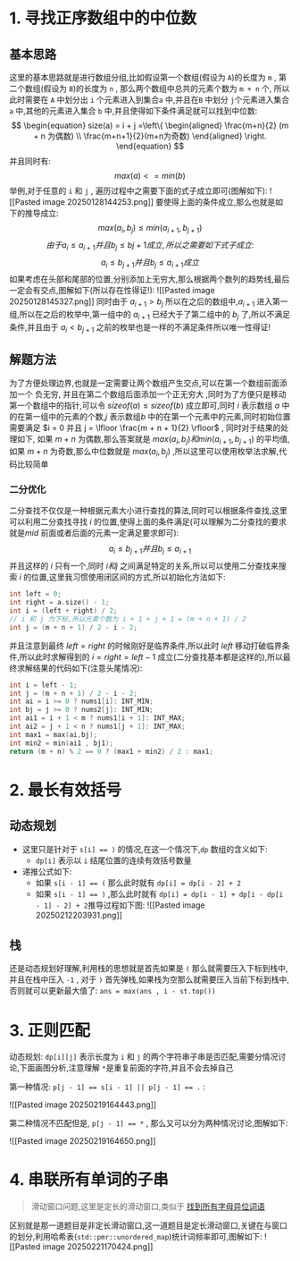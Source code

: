 # 1. 寻找正序数组中的中位数
## 基本思路
这里的基本思路就是进行数组分组,比如假设第一个数组(假设为 `A`)的长度为 `m` , 第二个数组(假设为 `B`)的长度为 `n` , 那么两个数组中总共的元素个数为 `m + n` 个, 所以此时需要在 `A` 中划分出 `i` 个元素进入到集合`a` 中,并且在`B` 中划分 `j`个元素进入集合 `a` 中,其他的元素进入集合 `b` 中,并且使得如下条件满足就可以找到中位数:
$$
\begin{equation} size(a) = i + j =\left\{ \begin{aligned} \frac{m+n}{2} (m + n 为偶数) \\ \frac{m+n+1}{2}(m+n为奇数) \end{aligned} \right. \end{equation}
$$
并且同时有:
$$
max(a) <= min(b) 
$$
举例,对于任意的 `i` 和 `j` , 遍历过程中之需要下面的式子成立即可(图解如下):
![[Pasted image 20250128144253.png]]
要使得上面的条件成立,那么也就是如下的推导成立:
$$
max(a_i,b_j) \leq min(a_{i + 1} , b_{j + 1}) 
$$
$$
由于 a_i \leq a_{i + 1} 并且 b_j \leq b{j + 1} 成立,所以之需要如下式子成立:
$$
$$
a_i \leq b_{j + 1} 并且 b_j \leq a_{i + 1} 成立
$$
如果考虑在头部和尾部的位置,分别添加上无穷大,那么根据两个数列的趋势线,最后一定会有交点,图解如下(所以存在性得证!):
![[Pasted image 20250128145327.png]]
同时由于 $a_{i + 1} > b_j$ 所以在之后的数组中,$a_{i + 1}$ 进入第一组,所以在之后的枚举中,第一组中的 $a_{i + 1}$ 已经大于了第二组中的 $b_j$ 了,所以不满足条件,并且由于 $a_i < b_{j + 1}$ 之前的枚举也是一样的不满足条件所以唯一性得证!
## 解题方法
为了方便处理边界,也就是一定需要让两个数组产生交点,可以在第一个数组前面添加一个 负无穷, 并且在第二个数组后面添加一个正无穷大 ,同时为了方便只是移动 第一个数组中的指针,可以令 $sizeof(a) \leq sizeof(b)$ 成立即可,同时 $i$ 表示数组 $a$ 中的在第一组中的元素的个数,$j$ 表示数组$b$ 中的在第一个元素中的元素,同时初始位置需要满足 $i = 0 并且 j = \lfloor \frac{m + n + 1}{2} \rfloor$  , 同时对于结果的处理如下, 如果 $m + n$ 为偶数,那么答案就是 $max(a_i,b_j) 和 min(a_{i + 1} , b_{j + 1})$ 的平均值,如果 $m + n$ 为奇数,那么中位数就是 $max(a_i,b_j)$ ,所以这里可以使用枚举法求解,代码比较简单
### 二分优化
二分查找不仅仅是一种根据元素大小进行查找的算法,同时可以根据条件查找,这里可以利用二分查找寻找 $i$ 的位置,使得上面的条件满足(可以理解为二分查找的要求就是$mid$ 前面或者后面的元素一定满足要求即可):
$$
a_i \leq b_{j + 1} 并且 b_j \leq a_{i + 1}
$$
并且这样的 $i$ 只有一个,同时 $i 和 j$ 之间满足特定的关系,所以可以使用二分查找来搜索 $i$ 的位置,这里我习惯使用闭区间的方式,所以初始化方法如下:
```c++
int left = 0;
int right = a.size() - 1;
int i = (left + right) / 2;
// i 和 j 为下标,所以元素个数为 i + 1 + j + 1 = (m + n + 1) / 2
int j = (m + n + 1) / 2 - i - 2;
```
并且注意到最终 $left = right$ 的时候刚好是临界条件,所以此时 $left$ 移动打破临界条件,所以此时求解得到的 $i = right = left - 1$ 成立(二分查找基本都是这样的),所以最终求解结果的代码如下(注意头尾情况):
```c++
int i = left - 1;
int j = (m + n + 1) / 2 - i - 2;
int ai = i >= 0 ? nums1[i]: INT_MIN;
int bj = j >= 0 ? nums2[j]: INT_MIN;
int ai1 = i + 1 < m ? nums1[i + 1]: INT_MAX;
int ai2 = j + 1 < n ? nums1[j + 1]: INT_MAX;
int max1 = max(ai,bj);
int min2 = min(ai1 , bj1);
return (m + n) % 2 == 0 ? (max1 + min2) / 2 : max1;
```
# 2. 最长有效括号
## 动态规划
- 这里只是针对于 `s[i] == )` 的情况,在这一个情况下,`dp` 数组的含义如下:
	- `dp[i]` 表示以 `i` 结尾位置的连续有效括号数量
- 递推公式如下:
	- 如果 `s[i - 1] == (` 那么此时就有 `dp[i] = dp[i - 2] + 2`
	- 如果 `s[i - 1] == )` ,那么此时就有 `dp[i] = dp[i - 1] + dp[i - dp[i - 1] - 2] + 2`推导过程如下图:
![[Pasted image 20250212203931.png]]
## 栈
还是动态规划好理解,利用栈的思想就是首先如果是 `(` 那么就需要压入下标到栈中,并且在栈中压入 `-1` , 对于 `)` 首先弹栈,如果栈为空那么就需要压入当前下标到栈中,否则就可以更新最大值了: `ans = max(ans , i - st.top())`
# 3. 正则匹配
动态规划: `dp[i][j]` 表示长度为 `i` 和 `j` 的两个字符串子串是否匹配,需要分情况讨论,下面画图分析,注意理解 `*`是重复前面的字符,并且不会去掉自己

第一种情况: `p[j - 1] == s[i - 1] || p[j - 1] == .` :

![[Pasted image 20250219164443.png]]

第二种情况不匹配但是, `p[j - 1] == *` , 那么又可以分为两种情况讨论,图解如下:

![[Pasted image 20250219164650.png]]
# 4. 串联所有单词的子串
> 滑动窗口问题,这里是定长的滑动窗口,类似于 [找到所有字母异位词语](https://leetcode.cn/problems/find-all-anagrams-in-a-string/)

区别就是那一道题目是非定长滑动窗口,这一道题目是定长滑动窗口,关键在与窗口的划分,利用哈希表(`std::pmr::unordered_map`)统计词频率即可,图解如下:
![[Pasted image 20250221170424.png]]

